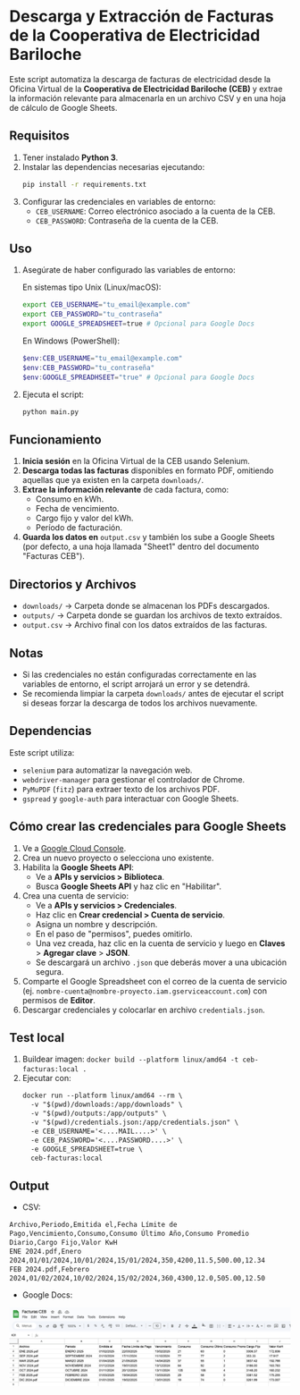# Descarga y Extracción de Facturas de la Cooperativa de Electricidad Bariloche

Este script automatiza la descarga de facturas de electricidad desde la Oficina Virtual de la **Cooperativa de Electricidad Bariloche (CEB)** y extrae la información relevante para almacenarla en un archivo CSV y en una hoja de cálculo de Google Sheets.

## Requisitos

1. Tener instalado **Python 3**.
2. Instalar las dependencias necesarias ejecutando:
   ```sh
   pip install -r requirements.txt
   ```
3. Configurar las credenciales en variables de entorno:
   - `CEB_USERNAME`: Correo electrónico asociado a la cuenta de la CEB.
   - `CEB_PASSWORD`: Contraseña de la cuenta de la CEB.

## Uso

1. Asegúrate de haber configurado las variables de entorno:

   En sistemas tipo Unix (Linux/macOS):
   ```sh
   export CEB_USERNAME="tu_email@example.com"
   export CEB_PASSWORD="tu_contraseña"
   export GOOGLE_SPREADSHEET=true # Opcional para Google Docs
   ```

   En Windows (PowerShell):
   ```powershell
   $env:CEB_USERNAME="tu_email@example.com"
   $env:CEB_PASSWORD="tu_contraseña"
   $env:GOOGLE_SPREADHSEET="true" # Opcional para Google Docs
   ```

2. Ejecuta el script:

   ```sh
   python main.py
   ```

## Funcionamiento

1. **Inicia sesión** en la Oficina Virtual de la CEB usando Selenium.
2. **Descarga todas las facturas** disponibles en formato PDF, omitiendo aquellas que ya existen en la carpeta `downloads/`.
3. **Extrae la información relevante** de cada factura, como:
   - Consumo en kWh.
   - Fecha de vencimiento.
   - Cargo fijo y valor del kWh.
   - Período de facturación.
4. **Guarda los datos en** `output.csv` y también los sube a Google Sheets (por defecto, a una hoja llamada "Sheet1" dentro del documento "Facturas CEB").

## Directorios y Archivos

- `downloads/` → Carpeta donde se almacenan los PDFs descargados.
- `outputs/` → Carpeta donde se guardan los archivos de texto extraídos.
- `output.csv` → Archivo final con los datos extraídos de las facturas.

## Notas

- Si las credenciales no están configuradas correctamente en las variables de entorno, el script arrojará un error y se detendrá.
- Se recomienda limpiar la carpeta `downloads/` antes de ejecutar el script si deseas forzar la descarga de todos los archivos nuevamente.

## Dependencias

Este script utiliza:

- `selenium` para automatizar la navegación web.
- `webdriver-manager` para gestionar el controlador de Chrome.
- `PyMuPDF` (`fitz`) para extraer texto de los archivos PDF.
- `gspread` y `google-auth` para interactuar con Google Sheets.

## Cómo crear las credenciales para Google Sheets

1. Ve a [Google Cloud Console](https://console.cloud.google.com/).
2. Crea un nuevo proyecto o selecciona uno existente.
3. Habilita la **Google Sheets API**:
   - Ve a **APIs y servicios > Biblioteca**.
   - Busca **Google Sheets API** y haz clic en "Habilitar".
4. Crea una cuenta de servicio:
   - Ve a **APIs y servicios > Credenciales**.
   - Haz clic en **Crear credencial > Cuenta de servicio**.
   - Asigna un nombre y descripción.
   - En el paso de "permisos", puedes omitirlo.
   - Una vez creada, haz clic en la cuenta de servicio y luego en **Claves** > **Agregar clave** > **JSON**.
   - Se descargará un archivo `.json` que deberás mover a una ubicación segura.
5. Comparte el Google Spreadsheet con el correo de la cuenta de servicio (ej. `nombre-cuenta@nombre-proyecto.iam.gserviceaccount.com`) con permisos de **Editor**.
6. Descargar credenciales y colocarlar en archivo `credentials.json`.

## Test local

1. Buildear imagen: `docker build --platform linux/amd64 -t ceb-facturas:local .`
2. Ejecutar con:
   ```
   docker run --platform linux/amd64 --rm \
     -v "$(pwd)/downloads:/app/downloads" \
     -v "$(pwd)/outputs:/app/outputs" \
     -v "$(pwd)/credentials.json:/app/credentials.json" \
     -e CEB_USERNAME='<....MAIL....>' \
     -e CEB_PASSWORD='<....PASSWORD....>' \
     -e GOOGLE_SPREADSHEET=true \
     ceb-facturas:local
   ```

## Output

- CSV:

```csv
Archivo,Periodo,Emitida el,Fecha Límite de Pago,Vencimiento,Consumo,Consumo Último Año,Consumo Promedio Diario,Cargo Fijo,Valor KwH
ENE 2024.pdf,Enero 2024,01/01/2024,10/01/2024,15/01/2024,350,4200,11.5,500.00,12.34
FEB 2024.pdf,Febrero 2024,01/02/2024,10/02/2024,15/02/2024,360,4300,12.0,505.00,12.50
```

- Google Docs:

![img](img/googledocs.png)